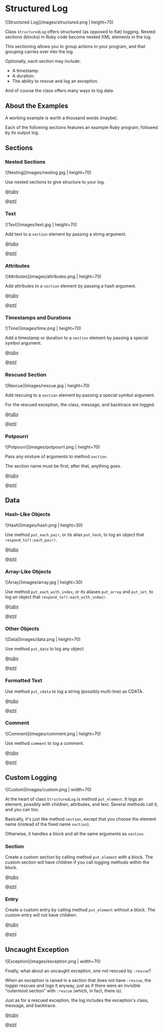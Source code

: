 # Structured Log

![Structured Log](images/structured.png | height=70)

Class <code>StructuredLog</code> offers structured (as opposed to flat) logging.  Nested sections (blocks) in Ruby code become nested XML elements in the log.

This sectioning allows you to group actions in your program, and that grouping carries over into the log.

Optionally, each section may include:
<ul>
<li>A timestamp.
<li>A duration.
<li>The ability to rescue and log an exception.
</ul>

And of course the class offers many ways to log data.

## About the Examples

A working example is worth a thousand words (maybe).

Each of the following sections features an example Ruby program, followed by its output log.


## Sections

### Nested Sections
![Nesting](images/nesting.jpg | height=70)

Use nested sections to give structure to your log.

@[ruby](scripts/sections.rb)

@[xml](logs/sections.xml)

### Text
![Text](images/text.jpg | height=70)

Add text to a <code>section</code> element by passing a string argument.

@[ruby](scripts/text.rb)

@[xml](logs/text.xml)

### Attributes
![Attributes](images/attributes.png | height=70)

Add attributes to a <code>section</code> element by passing a hash argument.

@[ruby](scripts/attributes.rb)

@[xml](logs/attributes.xml)

### Timestamps and Durations
![Time](images/time.png | height=70)

Add a timestamp or duration to a <code>section</code> element by passing a special symbol argument.

@[ruby](scripts/time.rb)

@[xml](logs/time.xml)

### Rescued Section
![Rescue](images/rescue.jpg | height=70)

Add rescuing to a <code>section</code> element by passing a special symbol argument.

For the rescued exception, the class, message, and backtrace are logged.

@[ruby](scripts/rescue.rb)

@[xml](logs/rescue.xml)

### Potpourri
![Potpourri](images/potpourri.png | height=70)

Pass any mixture of arguments to method <code>section</code>.

The section name must be first; after that, anything goes.

@[ruby](scripts/potpourri.rb)

@[xml](logs/potpourri.xml)

## Data

### Hash-LIke Objects
![Hash](images/hash.png | height=30)

Use method <code>put_each_pair</code>, or its alias <code>put_hash</code>, to log an object that <code>respond_to?(:each_pair)</code>.

@[ruby](scripts/hash.rb)

@[xml](logs/hash.xml)

### Array-Like Objects
![Array](images/array.jpg | height=30)

Use method <code>put_each_with_index</code>, or its aliases <code>put_array</code> and <code>put_set</code>, to log an object that <code>respond_to?(:each_with_index)</code>.

@[ruby](scripts/array.rb)

@[xml](logs/array.xml)

### Other Objects
![Data](images/data.png | height=70)

Use method <code>put_data</code> to log any object.

@[ruby](scripts/data.rb)

@[xml](logs/data.xml)

### Formatted Text

Use method <code>put_cdata</code> to log a string (possibly multi-line) as CDATA.

@[ruby](scripts/cdata.rb)

@[xml](logs/cdata.xml)

### Comment
![Comment](images/comment.png | height=70)

Use method <code>comment</code> to log a comment.

@[ruby](scripts/comment.rb)

@[xml](logs/comment.xml)

## Custom Logging
![Custom](images/custom.png | width=70)

At the heart of class <code>StructuredLog</code> is method <code>put_element</code>.  It logs an element, possibly with children, attributes, and text.  Several methods call it, and you can too.

Basically, it's just like method <code>section</code>, except that you choose the element name (instead of the fixed name <code>section</code>).

Otherwise, it handles a block and all the same arguments as <code>section</code>.

### Section

Create a custom section by calling method <code>put_element</code> with a block.  The custom section will have children if you call logging methods within the block.

@[ruby](scripts/custom_section.rb)

@[xml](logs/custom_section.xml)

### Entry

Create a custom entry by calling method <code>put_element</code> without a block.  The custom entry will not have children.

@[ruby](scripts/custom_entry.rb)

@[xml](logs/custom_entry.xml)

## Uncaught Exception
![Exception](images/exception.png | width=70)

Finally, what about an uncaught exception, one not rescued by <code>:rescue</code>?

When an exception is raised in a section that does not have <code>:rescue</code>, the logger rescues and logs it anyway, just as if there were an invisible "outermost section" with <code>:rescue</code> (which, in fact, there is).

Just as for a rescued exception, the log includes the exception's class, message, and backtrace.

@[ruby](scripts/exception.rb)

@[xml](logs/exception.xml)
